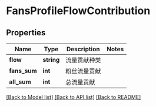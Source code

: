 # FansProfileFlowContribution

## Properties
Name | Type | Description | Notes
------------ | ------------- | ------------- | -------------
**flow** | **string** | 流量贡献种类 | 
**fans_sum** | **int** | 粉丝流量贡献 | 
**all_sum** | **int** | 总流量贡献 | 

[[Back to Model list]](../../README.md#documentation-for-models) [[Back to API list]](../../README.md#documentation-for-api-endpoints) [[Back to README]](../../README.md)


